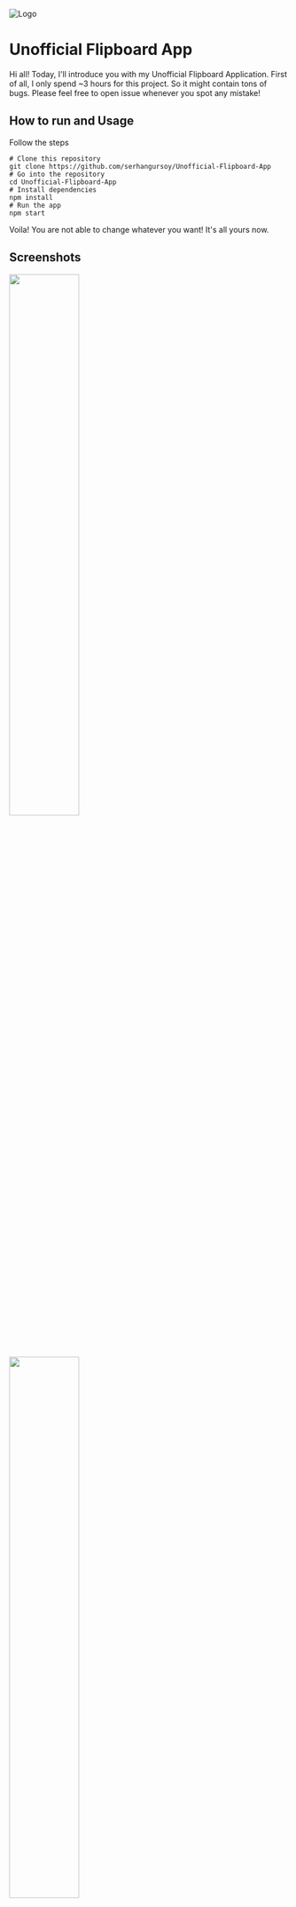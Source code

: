 
![Logo](http://tw.greywool.com/i/hnNB0.png)

# Unofficial Flipboard App

Hi all! Today, I'll introduce you with my Unofficial Flipboard Application. 
First of all, I only spend ~3 hours for this project. So it might contain tons of bugs. Please feel free to open issue whenever you spot any mistake!


## How to run and Usage
Follow the steps
```
# Clone this repository
git clone https://github.com/serhangursoy/Unofficial-Flipboard-App
# Go into the repository
cd Unofficial-Flipboard-App
# Install dependencies
npm install
# Run the app
npm start

```
Voila! You are not able to change whatever you want! It's all yours now.

## Screenshots
<img src="http://tw.greywool.com/i/j-1ZZ.jpg" width="50%" style="display: inline-block">
<img src="http://tw.greywool.com/i/RRBkj.png" width="50%" style="display: inline-block">
<img src="http://tw.greywool.com/i/4O9LN.jpg" width="50%" style="display: inline-block">

### NOTES
* Electron Version: 3.0.2
* Starter Project: Yes. I used Electron's starter project as scraffold for this project.
* Can I tweak things: Yes, you can. No hard feelings.

*Feel free to issue any bugs. Or contact with me if you want to contribute*
